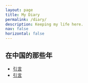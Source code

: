 ```yaml
---
layout: page
title: My Diary
permalink: /diary/
description: Keeping my life here.
nav: false
horizontal: false
---
```


<h2>在中国的那些年</h2>

- [引言](/_pages/日记/我和她们的故事-散文/引言.md)
- [引言](/_pages/日记/我和她们的故事-散文/引言.md)

